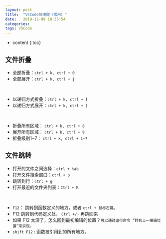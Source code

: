 ```yaml
---
layout: post
title:  "VSCode快捷键（常用）"
date:   2019-12-09 10:35:54
categories: 
tags: VSCode
---
```


* content
{:toc}


## 文件折叠
- 全部折叠：`ctrl + k, ctrl + 0`
- 全部展开：`ctrl + k, ctrl + j`
<br>

- 以递归方式折叠：`ctrl + k, ctrl + [`
- 以递归方式展开：`ctrl + k, ctrl + ]`
<br>

- 折叠所有区域： `ctrl + k, ctrl + 8`
- 展开所有区域： `ctrl + k, ctrl + 9`
- 折叠级别1~7： `ctrl + k, ctrl + 1~7`

## 文件跳转
- 打开的文件之间选择：`ctrl + tab`
- 打开文件搜索窗口：`ctrl + p` 
- 跳转到行：`ctrl + g` 
- 打开最近的文件夹列表：`Ctrl + R`
<br>

- ` F12 `： 跳转到函数定义的地方，或者 `ctrl + 鼠标左键`。
- F12 跳转到代码定义处， `Ctrl +/-` 再跳回来
- 如果 F12 太深了，怎么回到最初编辑的位置？`可以通过运行命令 “转到上一编辑位置”来实现。`
- `shift F12` : 函数被引用到的所有地方。


